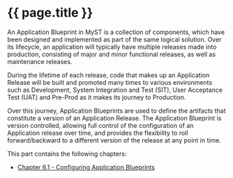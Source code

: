 # {{ page.title }}

An Application Blueprint in MyST is a collection of components, which have been designed and implemented as part of the same logical solution. Over its lifecycle, an application will typically have multiple releases made into production, consisting of major and minor functional releases, as well as maintenance releases. 

During the lifetime of each release, code that makes up an Application Release will be built and promoted many times to various environments such as Development, System Integration and Test (SIT), User Acceptance Test (UAT) and Pre-Prod as it makes its journey to Production.

Over this journey, Application Blueprints are used to define the artifacts that constitute a version of an Application Release. The Application Blueprint is version controlled, allowing full control of the configuration of an Application release over time, and provides the flexibility to roll forward/backward to a different version of the release at any point in time.

This part contains the following chapters:

* [Chapter 6.1 - Configuring Application Blueprints](/application/blueprints/README.md)   

<!-- TO DO
* [Chapter 6.2 - Configuring Application Models](/application/models/README.md)    
-->




